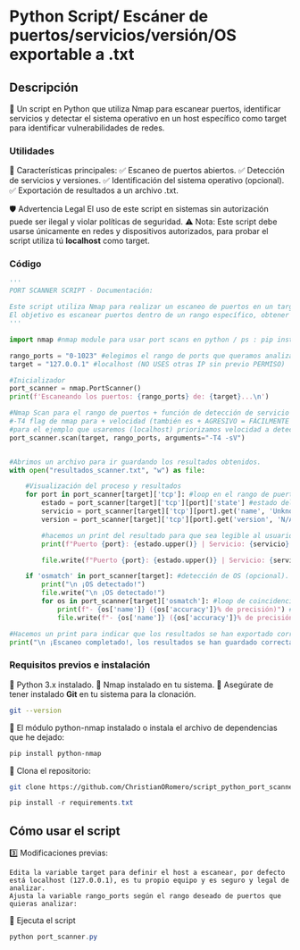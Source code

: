# Python Script/ Escáner de puertos/servicios/versión/OS exportable a .txt

## Descripción

📌 Un script en Python que utiliza Nmap para escanear puertos, identificar servicios y detectar el sistema operativo en un host específico como target para identificar vulnerabilidades de redes.

### Utilidades

🔹 Características principales:
✅ Escaneo de puertos abiertos.
✅ Detección de servicios y versiones.
✅ Identificación del sistema operativo (opcional).
✅ Exportación de resultados a un archivo .txt.

🛡️ Advertencia Legal
El uso de este script en sistemas sin autorización puede ser ilegal y violar políticas de seguridad.
⚠ Nota: Este script debe usarse únicamente en redes y dispositivos autorizados, para probar el script utiliza tú **localhost** como target.

### Código

```python
'''
PORT SCANNER SCRIPT - Documentación:

Este script utiliza Nmap para realizar un escaneo de puertos en un target y exportar los resultados tanto a la consola como a un archivo de texto.
El objetivo es escanear puertos dentro de un rango específico, obtener información sobre los servicios, versiones disponibles y detectar el sistema operativo.
'''

import nmap #nmap module para usar port scans en python / ps : pip install python-nmap

rango_ports = "0-1023" #elegimos el rango de ports que queramos analizar
target = "127.0.0.1" #localhost (NO USES otras IP sin previo PERMISO)

#Inicializador
port_scanner = nmap.PortScanner()
print(f'Escaneando los puertos: {rango_ports} de: {target}...\n')

#Nmap Scan para el rango de puertos + función de detección de servicio (esto es opcional)
#-T4 flag de nmap para + velocidad (también es + AGRESIVO = FÁCILMENTE DETECTABLE)
#para el ejemplo que usaremos (localhost) priorizamos velocidad a detectabilidad
port_scanner.scan(target, rango_ports, arguments="-T4 -sV")


#Abrimos un archivo para ir guardando los resultados obtenidos.
with open("resultados_scanner.txt", "w") as file:

    #Visualización del proceso y resultados
    for port in port_scanner[target]['tcp']: #loop en el rango de puertos dado
        estado = port_scanner[target]['tcp'][port]['state'] #estado del puerto {open,closed,filtered,etc...}
        servicio = port_scanner[target]['tcp'][port].get('name', 'Unknown') #nombre del servicio detectado, .get por si no detecta nada nos muestra 'Unknow' y evitar errores
        version = port_scanner[target]['tcp'][port].get('version', 'N/A') #version del servicio y si no detecta nada evitamos errores mostrando N/A.

        #hacemos un print del resultado para que sea legible al usuario.
        print(f"Puerto {port}: {estado.upper()} | Servicio: {servicio} | Version: {version}")

        file.write(f"Puerto {port}: {estado.upper()} | Servicio: {servicio} | Version: {version}\n")

    if 'osmatch' in port_scanner[target]: #detección de OS (opcional).
        print("\n ¡OS detectado!")
        file.write("\n ¡OS detectado!")
        for os in port_scanner[target]['osmatch']: #loop de coincidencia con OS
            print(f"- {os['name']} ({os['accuracy']}% de precisión)") #visualiza OS detectado y su precisión
            file.write(f"- {os['name']} ({os['accuracy']}% de precisión)")

#Hacemos un print para indicar que los resultados se han exportado correctamente.        
print("\n ¡Escaneo completado!, los resultados se han guardado correctamente en 'resultados_scanner.txt'.")
```

### Requisitos previos e instalación

🔹 Python 3.x instalado.
🔹 Nmap instalado en tu sistema.
🔹 Asegúrate de tener instalado **Git** en tu sistema para la clonación.
```sh
git --version
```
🔹 El módulo python-nmap instalado o instala el archivo de dependencias que he dejado:
```powershell
pip install python-nmap
```

🔹 Clona el repositorio:
```sh
git clone https://github.com/ChristianORomero/script_python_port_scanner.git
```

```powershell
pip install -r requirements.txt
```

## Cómo usar el script

3️⃣ Modificaciones previas:

    Edita la variable target para definir el host a escanear, por defecto está localhost (127.0.0.1), es tu propio equipo y es seguro y legal de analizar.
    Ajusta la variable rango_ports según el rango deseado de puertos que quieras analizar:

🔹 Ejecuta el script
```powershell
python port_scanner.py
```
